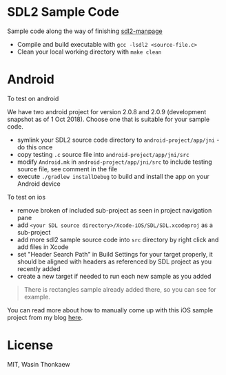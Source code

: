 # SDL2 Sample Code

Sample code along the way of finishing [sdl2-manpage](https://github.com/haxpor/sdl2-manpage)

* Compile and build executable with `gcc -lsdl2 <source-file.c>`
* Clean your local working directory with `make clean`

# Android

To test on android

We have two android project for version 2.0.8 and 2.0.9 (development snapshot as of 1 Oct 2018). Choose one that is suitable for your sample code.

* symlink your SDL2 source code directory to `android-project/app/jni` - do this once
* copy testing `.c` source file into `android-project/app/jni/src`
* modify `Android.mk` in `android-project/app/jni/src` to include testing source file, see comment in the file
* execute `./gradlew installDebug` to build and install the app on your Android device

To test on ios

* remove broken of included sub-project as seen in project navigation pane
* add `<your SDL source directory>/Xcode-iOS/SDL/SDL.xcodeproj` as a sub-project
* add more sdl2 sample source code into `src` directory by right click and add files in Xcode
* set "Header Search Path" in Build Settings for your target properly, it should be aligned with headers as referenced by SDL project as you recently added
* create a new target if needed to run each new sample as you added

> There is rectangles sample already added there, so you can see for example.

You can read more about how to manually come up with this iOS sample project from my blog [here](https://blog.wasin.io/2018/10/19/build-sdl2-application-on-ios.html).

# License
MIT, Wasin Thonkaew
